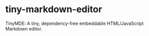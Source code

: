 # tiny-markdown-editor
TinyMDE: A tiny, dependency-free embeddable HTML/JavaScript Markdown editor.
